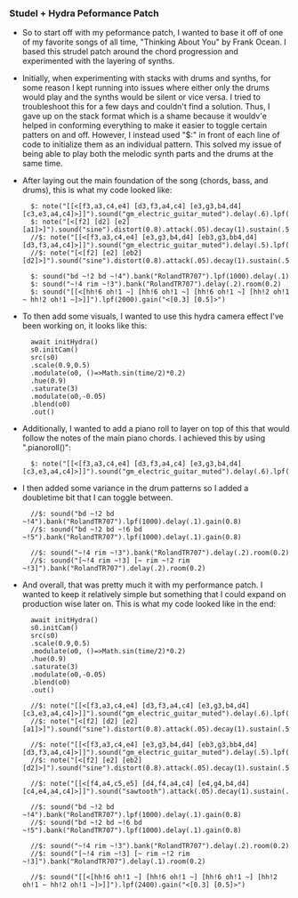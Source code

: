 ### Studel + Hydra Peformance Patch
- So to start off with my peformance patch, I wanted to base it off of one of my favorite songs of all time, "Thinking About You" by Frank Ocean. I based this strudel patch around the chord progression and experimented with the layering of synths. 
- Initially, when experimenting with stacks with drums and synths, for some reason I kept running into issues where either only the drums would play and the synths would be silent or vice versa. I tried to troubleshoot this for a few days and couldn't find a solution. Thus, I gave up on the stack format which is a shame because it wouldv'e helped in conforming everything to make it easier to toggle certain patters on and off. However, I instead used "$:" in front of each line of code to initialize them as an individual pattern. This solved my issue of being able to play both the melodic synth parts and the drums at the same time.
- After laying out the main foundation of the song (chords, bass, and drums), this is what my code looked like:
   
        $: note("[[<[f3,a3,c4,e4] [d3,f3,a4,c4] [e3,g3,b4,d4] [c3,e3,a4,c4]>]]").sound("gm_electric_guitar_muted").delay(.6).lpf(600)
        $: note("[<[f2] [d2] [e2] [a1]>]").sound("sine").distort(0.8).attack(.05).decay(1).sustain(.5).release(.1)
        //$: note("[[<[f3,a3,c4,e4] [e3,g3,b4,d4] [eb3,g3,bb4,d4] [d3,f3,a4,c4]>]]").sound("gm_electric_guitar_muted").delay(.5).lpf(600)
        //$: note("[<[f2] [e2] [eb2] [d2]>]").sound("sine").distort(0.8).attack(.05).decay(1).sustain(.5).release(.1)

        $: sound("bd ~!2 bd ~!4").bank("RolandTR707").lpf(1000).delay(.1)
        $: sound("~!4 rim ~!3").bank("RolandTR707").delay(.2).room(0.2)
        $: sound("[[<[hh!6 oh!1 ~] [hh!6 oh!1 ~] [hh!6 oh!1 ~] [hh!2 oh!1 ~ hh!2 oh!1 ~]>]]").lpf(2000).gain("<[0.3] [0.5]>")

- To then add some visuals, I wanted to use this hydra camera effect I've been working on, it looks like this:
 
        await initHydra()
        s0.initCam()
        src(s0)
        .scale(0.9,0.5)
        .modulate(o0, ()=>Math.sin(time/2)*0.2)
        .hue(0.9)
        .saturate(3)
        .modulate(o0,-0.05)
        .blend(o0)
        .out()

- Additionally, I wanted to add a piano roll to layer on top of this that would follow the notes of the main piano chords. I achieved this by using ".pianoroll()":

        $: note("[[<[f3,a3,c4,e4] [d3,f3,a4,c4] [e3,g3,b4,d4] [c3,e3,a4,c4]>]]").sound("gm_electric_guitar_muted").delay(.6).lpf(600).pianoroll()

- I then added some variance in the drum patterns so I added a doubletime bit that I can toggle between.

        //$: sound("bd ~!2 bd ~!4").bank("RolandTR707").lpf(1000).delay(.1).gain(0.8)
        //$: sound("bd ~!2 bd ~!6 bd ~!5").bank("RolandTR707").lpf(1000).delay(.1).gain(0.8)

        //$: sound("~!4 rim ~!3").bank("RolandTR707").delay(.2).room(0.2)
        //$: sound("[~!4 rim ~!3] [~ rim ~!2 rim ~!3]").bank("RolandTR707").delay(.2).room(0.2)

- And overall, that was pretty much it with my performance patch. I wanted to keep it relatively simple but something that I could expand on production wise later on. This is what my code looked like in the end:

        await initHydra()
        s0.initCam()
        src(s0)
        .scale(0.9,0.5)
        .modulate(o0, ()=>Math.sin(time/2)*0.2)
        .hue(0.9)
        .saturate(3)
        .modulate(o0,-0.05)
        .blend(o0)
        .out()

        //$: note("[[<[f3,a3,c4,e4] [d3,f3,a4,c4] [e3,g3,b4,d4] [c3,e3,a4,c4]>]]").sound("gm_electric_guitar_muted").delay(.6).lpf(500).pianoroll()
        //$: note("[<[f2] [d2] [e2] [a1]>]").sound("sine").distort(0.8).attack(.05).decay(1).sustain(.5).release(.1)

        //$: note("[[<[f3,a3,c4,e4] [e3,g3,b4,d4] [eb3,g3,bb4,d4] [d3,f3,a4,c4]>]]").sound("gm_electric_guitar_muted").delay(.5).lpf(500).pianoroll()
        //$: note("[<[f2] [e2] [eb2] [d2]>]").sound("sine").distort(0.8).attack(.05).decay(1).sustain(.5).release(.1)

        //$: note("[[<[f4,a4,c5,e5] [d4,f4,a4,c4] [e4,g4,b4,d4][c4,e4,a4,c4]>]]").sound("sawtooth").attack(.05).decay(1).sustain(.5).release(.1).phaser(4).delay(.5).lpf(600).gain(0.3)

        //$: sound("bd ~!2 bd ~!4").bank("RolandTR707").lpf(1000).delay(.1).gain(0.8)
        //$: sound("bd ~!2 bd ~!6 bd ~!5").bank("RolandTR707").lpf(1000).delay(.1).gain(0.8)

        //$: sound("~!4 rim ~!3").bank("RolandTR707").delay(.2).room(0.2)
        //$: sound("[~!4 rim ~!3] [~ rim ~!2 rim ~!3]").bank("RolandTR707").delay(.1).room(0.2)

        //$: sound("[[<[hh!6 oh!1 ~] [hh!6 oh!1 ~] [hh!6 oh!1 ~] [hh!2 oh!1 ~ hh!2 oh!1 ~]>]]").lpf(2400).gain("<[0.3] [0.5]>")







 